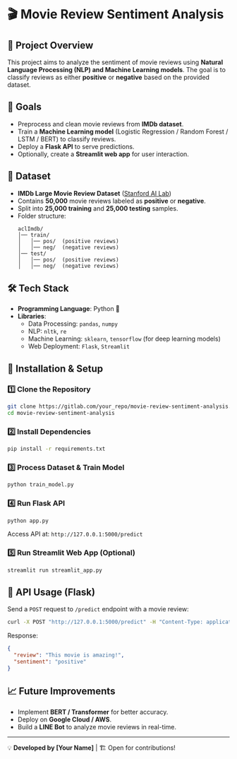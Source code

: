 # 🎬 Movie Review Sentiment Analysis

## 📌 Project Overview
This project aims to analyze the sentiment of movie reviews using **Natural Language Processing (NLP) and Machine Learning models**. The goal is to classify reviews as either **positive** or **negative** based on the provided dataset.

## 🎯 Goals
- Preprocess and clean movie reviews from **IMDb dataset**.
- Train a **Machine Learning model** (Logistic Regression / Random Forest / LSTM / BERT) to classify reviews.
- Deploy a **Flask API** to serve predictions.
- Optionally, create a **Streamlit web app** for user interaction.

## 📂 Dataset
- **IMDb Large Movie Review Dataset** ([Stanford AI Lab](https://ai.stanford.edu/~amaas/data/sentiment/))
- Contains **50,000** movie reviews labeled as **positive** or **negative**.
- Split into **25,000 training** and **25,000 testing** samples.
- Folder structure:
  ```
  aclImdb/
  │── train/
  │   │── pos/  (positive reviews)
  │   │── neg/  (negative reviews)
  │── test/
  │   │── pos/  (positive reviews)
  │   │── neg/  (negative reviews)
  ```

## 🛠 Tech Stack
- **Programming Language**: Python 🐍
- **Libraries**:
  - Data Processing: `pandas`, `numpy`
  - NLP: `nltk`, `re`
  - Machine Learning: `sklearn`, `tensorflow` (for deep learning models)
  - Web Deployment: `Flask`, `Streamlit`

## 🔧 Installation & Setup
### 1️⃣ Clone the Repository
```sh
git clone https://gitlab.com/your_repo/movie-review-sentiment-analysis.git
cd movie-review-sentiment-analysis
```

### 2️⃣ Install Dependencies
```sh
pip install -r requirements.txt
```

### 3️⃣ Process Dataset & Train Model
```sh
python train_model.py
```

### 4️⃣ Run Flask API
```sh
python app.py
```
Access API at: `http://127.0.0.1:5000/predict`

### 5️⃣ Run Streamlit Web App (Optional)
```sh
streamlit run streamlit_app.py
```

## 🚀 API Usage (Flask)
Send a `POST` request to `/predict` endpoint with a movie review:
```sh
curl -X POST "http://127.0.0.1:5000/predict" -H "Content-Type: application/json" -d '{"review": "This movie is amazing!"}'
```
Response:
```json
{
  "review": "This movie is amazing!",
  "sentiment": "positive"
}
```

## 📈 Future Improvements
- Implement **BERT / Transformer** for better accuracy.
- Deploy on **Google Cloud / AWS**.
- Build a **LINE Bot** to analyze movie reviews in real-time.

---

💡 **Developed by [Your Name]** | 🏗 Open for contributions!

